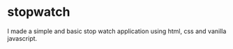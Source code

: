 # stopwatch
I made a simple and basic stop watch application using html, css and vanilla javascript.

